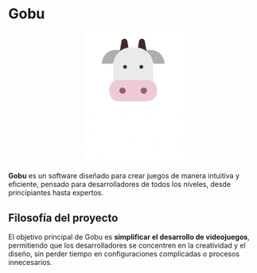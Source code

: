 # Gobu

<p align="center">
  <a href="https://gobuengine.org">
    <img src="logo.png" width="200" alt="Godot Engine logo">
  </a>
</p>

**Gobu** es un software diseñado para crear juegos de manera intuitiva y eficiente, pensado para desarrolladores de todos los niveles, desde principiantes hasta expertos.

## Filosofía del proyecto
El objetivo principal de Gobu es **simplificar el desarrollo de videojuegos**, permitiendo que los desarrolladores se concentren en la creatividad y el diseño, sin perder tiempo en configuraciones complicadas o procesos innecesarios.
